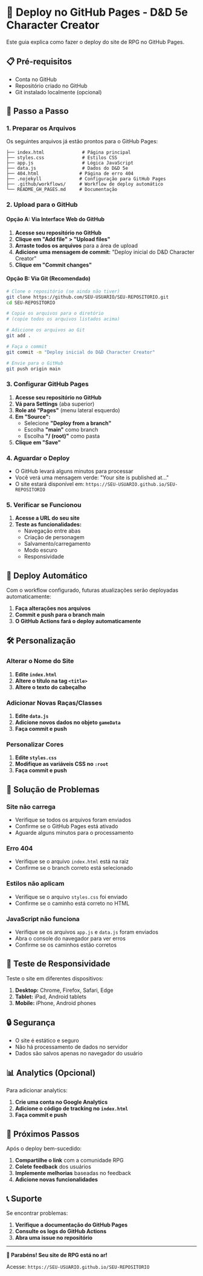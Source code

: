 # 🚀 Deploy no GitHub Pages - D&D 5e Character Creator

Este guia explica como fazer o deploy do site de RPG no GitHub Pages.

## 📋 Pré-requisitos

- Conta no GitHub
- Repositório criado no GitHub
- Git instalado localmente (opcional)

## 🔧 Passo a Passo

### 1. Preparar os Arquivos

Os seguintes arquivos já estão prontos para o GitHub Pages:

```
├── index.html              # Página principal
├── styles.css              # Estilos CSS
├── app.js                  # Lógica JavaScript
├── data.js                 # Dados do D&D 5e
├── 404.html               # Página de erro 404
├── .nojekyll              # Configuração para GitHub Pages
├── .github/workflows/     # Workflow de deploy automático
└── README_GH_PAGES.md     # Documentação
```

### 2. Upload para o GitHub

#### Opção A: Via Interface Web do GitHub

1. **Acesse seu repositório no GitHub**
2. **Clique em "Add file" > "Upload files"**
3. **Arraste todos os arquivos** para a área de upload
4. **Adicione uma mensagem de commit:** "Deploy inicial do D&D Character Creator"
5. **Clique em "Commit changes"**

#### Opção B: Via Git (Recomendado)

```bash
# Clone o repositório (se ainda não tiver)
git clone https://github.com/SEU-USUARIO/SEU-REPOSITORIO.git
cd SEU-REPOSITORIO

# Copie os arquivos para o diretório
# (copie todos os arquivos listados acima)

# Adicione os arquivos ao Git
git add .

# Faça o commit
git commit -m "Deploy inicial do D&D Character Creator"

# Envie para o GitHub
git push origin main
```

### 3. Configurar GitHub Pages

1. **Acesse seu repositório no GitHub**
2. **Vá para Settings** (aba superior)
3. **Role até "Pages"** (menu lateral esquerdo)
4. **Em "Source":**
   - Selecione **"Deploy from a branch"**
   - Escolha **"main"** como branch
   - Escolha **"/ (root)"** como pasta
5. **Clique em "Save"**

### 4. Aguardar o Deploy

- O GitHub levará alguns minutos para processar
- Você verá uma mensagem verde: "Your site is published at..."
- O site estará disponível em: `https://SEU-USUARIO.github.io/SEU-REPOSITORIO`

### 5. Verificar se Funcionou

1. **Acesse a URL do seu site**
2. **Teste as funcionalidades:**
   - Navegação entre abas
   - Criação de personagem
   - Salvamento/carregamento
   - Modo escuro
   - Responsividade

## 🔄 Deploy Automático

Com o workflow configurado, futuras atualizações serão deployadas automaticamente:

1. **Faça alterações nos arquivos**
2. **Commit e push para o branch main**
3. **O GitHub Actions fará o deploy automaticamente**

## 🛠️ Personalização

### Alterar o Nome do Site

1. **Edite `index.html`**
2. **Altere o título na tag `<title>`**
3. **Altere o texto do cabeçalho**

### Adicionar Novas Raças/Classes

1. **Edite `data.js`**
2. **Adicione novos dados no objeto `gameData`**
3. **Faça commit e push**

### Personalizar Cores

1. **Edite `styles.css`**
2. **Modifique as variáveis CSS no `:root`**
3. **Faça commit e push**

## 🐛 Solução de Problemas

### Site não carrega
- Verifique se todos os arquivos foram enviados
- Confirme se o GitHub Pages está ativado
- Aguarde alguns minutos para o processamento

### Erro 404
- Verifique se o arquivo `index.html` está na raiz
- Confirme se o branch correto está selecionado

### Estilos não aplicam
- Verifique se o arquivo `styles.css` foi enviado
- Confirme se o caminho está correto no HTML

### JavaScript não funciona
- Verifique se os arquivos `app.js` e `data.js` foram enviados
- Abra o console do navegador para ver erros
- Confirme se os caminhos estão corretos

## 📱 Teste de Responsividade

Teste o site em diferentes dispositivos:

1. **Desktop:** Chrome, Firefox, Safari, Edge
2. **Tablet:** iPad, Android tablets
3. **Mobile:** iPhone, Android phones

## 🔒 Segurança

- O site é estático e seguro
- Não há processamento de dados no servidor
- Dados são salvos apenas no navegador do usuário

## 📊 Analytics (Opcional)

Para adicionar analytics:

1. **Crie uma conta no Google Analytics**
2. **Adicione o código de tracking no `index.html`**
3. **Faça commit e push**

## 🎯 Próximos Passos

Após o deploy bem-sucedido:

1. **Compartilhe o link** com a comunidade RPG
2. **Colete feedback** dos usuários
3. **Implemente melhorias** baseadas no feedback
4. **Adicione novas funcionalidades**

## 📞 Suporte

Se encontrar problemas:

1. **Verifique a documentação do GitHub Pages**
2. **Consulte os logs do GitHub Actions**
3. **Abra uma issue no repositório**

---

**🎉 Parabéns! Seu site de RPG está no ar!**

Acesse: `https://SEU-USUARIO.github.io/SEU-REPOSITORIO`
